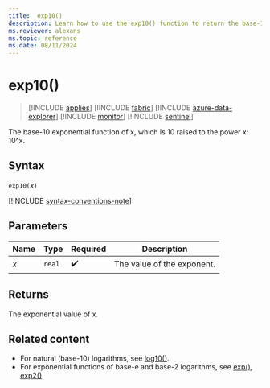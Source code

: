 ```yaml
---
title:  exp10()
description: Learn how to use the exp10() function to return the base-10 exponential value of x.
ms.reviewer: alexans
ms.topic: reference
ms.date: 08/11/2024
---
```

# exp10()

> [!INCLUDE [applies](../includes/applies-to-version/applies.md)] [!INCLUDE [fabric](../includes/applies-to-version/fabric.md)] [!INCLUDE [azure-data-explorer](../includes/applies-to-version/azure-data-explorer.md)] [!INCLUDE [monitor](../includes/applies-to-version/monitor.md)] [!INCLUDE [sentinel](../includes/applies-to-version/sentinel.md)]

The base-10 exponential function of x, which is 10 raised to the power x: 10^x.  

## Syntax

`exp10(`*x*`)`

[!INCLUDE [syntax-conventions-note](../includes/syntax-conventions-note.md)]

## Parameters

| Name | Type | Required | Description |
|--|--|--|--|
| *x* | `real` |  :heavy_check_mark:| The value of the exponent. |

## Returns

The exponential value of x.

## Related content

* For natural (base-10) logarithms, see [log10()](log10-function.md).
* For exponential functions of base-e and base-2 logarithms, see [exp()](exp-function.md), [exp2()](exp2-function.md).
